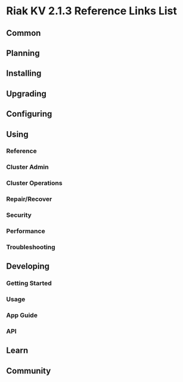 
# Riak KV 2.1.3 Reference Links List


## Common

[downloads]: /riak/kv/2.5.0/downloads/
[install index]: /riak/kv/2.5.0/setup/installing
[upgrade index]: /riak/kv/2.5.0/upgrading
[plan index]: /riak/kv/2.5.0/planning
[config index]: /riak/2.1.3/using/configuring/
[config reference]: /riak/kv/2.5.0/configuring/reference/
[manage index]: /riak/kv/2.5.0/using/managing
[performance index]: /riak/kv/2.5.0/using/performance
[glossary vnode]: /riak/kv/2.5.0/learn/glossary/#vnode
[contact basho]: http://basho.com/contact/


## Planning

[plan index]: /riak/kv/2.5.0/setup/planning
[plan start]: /riak/kv/2.5.0/setup/planning/start
[plan backend]: /riak/kv/2.5.0/setup/planning/backend
[plan backend bitcask]: /riak/kv/2.5.0/setup/planning/backend/bitcask
[plan backend leveldb]: /riak/kv/2.5.0/setup/planning/backend/leveldb
[plan backend memory]: /riak/kv/2.5.0/setup/planning/backend/memory
[plan backend multi]: /riak/kv/2.5.0/setup/planning/backend/multi
[plan cluster capacity]: /riak/kv/2.5.0/setup/planning/cluster-capacity
[plan bitcask capacity]: /riak/kv/2.5.0/setup/planning/bitcask-capacity-calc
[plan best practices]: /riak/kv/2.5.0/setup/planning/best-practices
[plan future]: /riak/kv/2.5.0/setup/planning/future


## Installing

[install index]: /riak/kv/2.5.0/setup/installing
[install aws]: /riak/kv/2.5.0/setup/installing/amazon-web-services
[install debian & ubuntu]: /riak/kv/2.5.0/setup/installing/debian-ubuntu
[install freebsd]: /riak/kv/2.5.0/setup/installing/freebsd
[install mac osx]: /riak/kv/2.5.0/setup/installing/mac-osx
[install rhel & centos]: /riak/kv/2.5.0/setup/installing/rhel-centos
[install smartos]: /riak/kv/2.5.0/setup/installing/smartos
[install solaris]: /riak/kv/2.5.0/setup/installing/solaris
[install suse]: /riak/kv/2.5.0/setup/installing/suse
[install windows azure]: /riak/kv/2.5.0/setup/installing/windows-azure

[install source index]: /riak/kv/2.5.0/setup/installing/source
[install source erlang]: /riak/kv/2.5.0/setup/installing/source/erlang
[install source jvm]: /riak/kv/2.5.0/setup/installing/source/jvm

[install verify]: /riak/kv/2.5.0/setup/installing/verify


## Upgrading

[upgrade index]: /riak/kv/2.5.0/setup/upgrading
[upgrade checklist]: /riak/kv/2.5.0/setup/upgrading/checklist
[upgrade version]: /riak/kv/2.5.0/setup/upgrading/version
[upgrade cluster]: /riak/kv/2.5.0/setup/upgrading/cluster
[upgrade mdc]: /riak/kv/2.5.0/setup/upgrading/multi-datacenter
[upgrade downgrade]: /riak/kv/2.5.0/setup/downgrade


## Configuring

[config index]: /riak/kv/2.5.0/configuring
[config basic]: /riak/kv/2.5.0/configuring/basic
[config backend]: /riak/kv/2.5.0/configuring/backend
[config manage]: /riak/kv/2.5.0/configuring/managing
[config reference]: /riak/kv/2.5.0/configuring/reference/
[config strong consistency]: /riak/kv/2.5.0/configuring/strong-consistency
[config load balance]: /riak/kv/2.5.0/configuring/load-balancing-proxy
[config mapreduce]: /riak/kv/2.5.0/configuring/mapreduce
[config search]: /riak/kv/2.5.0/configuring/search/

[config v3 mdc]: /riak/kv/2.5.0/configuring/v3-multi-datacenter
[config v3 nat]: /riak/kv/2.5.0/configuring/v3-multi-datacenter/nat
[config v3 quickstart]: /riak/kv/2.5.0/configuring/v3-multi-datacenter/quick-start
[config v3 ssl]: /riak/kv/2.5.0/configuring/v3-multi-datacenter/ssl

[config v2 mdc]: /riak/kv/2.5.0/configuring/v2-multi-datacenter
[config v2 nat]: /riak/kv/2.5.0/configuring/v2-multi-datacenter/nat
[config v2 quickstart]: /riak/kv/2.5.0/configuring/v2-multi-datacenter/quick-start
[config v2 ssl]: /riak/kv/2.5.0/configuring/v2-multi-datacenter/ssl



## Using

[use index]: /riak/kv/2.5.0/using/
[use admin commands]: /riak/kv/2.5.0/using/cluster-admin-commands
[use running cluster]: /riak/kv/2.5.0/using/running-a-cluster

### Reference

[use ref custom code]: /riak/kv/2.5.0/using/reference/custom-code
[use ref handoff]: /riak/kv/2.5.0/using/reference/handoff
[use ref monitoring]: /riak/kv/2.5.0/using/reference/statistics-monitoring
[use ref search]: /riak/kv/2.5.0/using/reference/search
[use ref 2i]: /riak/kv/2.5.0/using/reference/secondary-indexes
[use ref snmp]: /riak/kv/2.5.0/using/reference/snmp
[use ref strong consistency]: /riak/kv/2.5.0/using/reference/strong-consistency
[use ref jmx]: /riak/kv/2.5.0/using/reference/jmx
[use ref obj del]: /riak/kv/2.5.0/using/reference/object-deletion/
[use ref v3 mdc]: /riak/kv/2.5.0/using/reference/v3-multi-datacenter
[use ref v2 mdc]: /riak/kv/2.5.0/using/reference/v2-multi-datacenter

### Cluster Admin

[use admin index]: /riak/kv/2.5.0/using/admin/
[use admin commands]: /riak/kv/2.5.0/using/admin/commands/
[use admin riak cli]: /riak/kv/2.5.0/using/admin/riak-cli/
[use admin riak-admin]: /riak/kv/2.5.0/using/admin/riak-admin/
[use admin riak control]: /riak/kv/2.5.0/using/admin/riak-control/

### Cluster Operations

[cluster ops add remove node]: /riak/kv/2.5.0/using/cluster-operations/adding-removing-nodes
[cluster ops inspect node]: /riak/kv/2.5.0/using/cluster-operations/inspecting-node
[cluster ops change info]: /riak/kv/2.5.0/using/cluster-operations/changing-cluster-info
[cluster ops load balance]: /riak/kv/2.5.0/configuring/load-balancing-proxy
[cluster ops bucket types]: /riak/kv/2.5.0/using/cluster-operations/bucket-types
[cluster ops handoff]: /riak/kv/2.5.0/using/cluster-operations/handoff
[cluster ops log]: /riak/kv/2.5.0/using/cluster-operations/logging
[cluster ops obj del]: /riak/kv/2.5.0/using/reference/object-deletion
[cluster ops backup]: /riak/kv/2.5.0/using/cluster-operations/backing-up
[cluster ops mdc]: /riak/kv/2.5.0/using/cluster-operations/v3-multi-datacenter
[cluster ops strong consistency]: /riak/kv/2.5.0/using/cluster-operations/strong-consistency
[cluster ops 2i]: /riak/kv/2.5.0/using/reference/secondary-indexes
[cluster ops v3 mdc]: /riak/kv/2.5.0/using/cluster-operations/v3-multi-datacenter
[cluster ops v2 mdc]: /riak/kv/2.5.0/using/cluster-operations/v2-multi-datacenter

### Repair/Recover

[repair recover index]: /riak/kv/2.5.0/using/repair-recovery
[repair recover index]: /riak/kv/2.5.0/using/repair-recovery/failure-recovery/

### Security

[security index]: /riak/kv/2.5.0/using/security/
[security basics]: /riak/kv/2.5.0/using/security/basics
[security managing]: /riak/kv/2.5.0/using/security/managing-sources/

### Performance

[perf index]: /riak/kv/2.5.0/using/performance/
[perf benchmark]: /riak/kv/2.5.0/using/performance/benchmarking
[perf open files]: /riak/kv/2.5.0/using/performance/open-files-limit/
[perf erlang]: /riak/kv/2.5.0/using/performance/erlang
[perf aws]: /riak/kv/2.5.0/using/performance/amazon-web-services
[perf latency checklist]: /riak/kv/2.5.0/using/performance/latency-reduction

### Troubleshooting

[troubleshoot http]: /riak/kv/2.5.0/using/troubleshooting/http-204


## Developing

[dev index]: /riak/kv/2.5.0/developing
[dev client libraries]: /riak/kv/2.5.0/developing/client-libraries
[dev data model]: /riak/kv/2.5.0/developing/data-modeling
[dev data types]: /riak/kv/2.5.0/developing/data-types
[dev kv model]: /riak/kv/2.5.0/developing/key-value-modeling

### Getting Started

[getting started]: /riak/kv/2.5.0/developing/getting-started
[getting started java]: /riak/kv/2.5.0/developing/getting-started/java
[getting started ruby]: /riak/kv/2.5.0/developing/getting-started/ruby
[getting started python]: /riak/kv/2.5.0/developing/getting-started/python
[getting started php]: /riak/kv/2.5.0/developing/getting-started/php
[getting started csharp]: /riak/kv/2.5.0/developing/getting-started/csharp
[getting started nodejs]: /riak/kv/2.5.0/developing/getting-started/nodejs
[getting started erlang]: /riak/kv/2.5.0/developing/getting-started/erlang
[getting started golang]: /riak/kv/2.5.0/developing/getting-started/golang

[obj model java]: /riak/kv/2.5.0/developing/getting-started/java/object-modeling
[obj model ruby]: /riak/kv/2.5.0/developing/getting-started/ruby/object-modeling
[obj model python]: /riak/kv/2.5.0/developing/getting-started/python/object-modeling
[obj model csharp]: /riak/kv/2.5.0/developing/getting-started/csharp/object-modeling
[obj model nodejs]: /riak/kv/2.5.0/developing/getting-started/nodejs/object-modeling
[obj model erlang]: /riak/kv/2.5.0/developing/getting-started/erlang/object-modeling
[obj model golang]: /riak/kv/2.5.0/developing/getting-started/golang/object-modeling

### Usage

[usage index]: /riak/kv/2.5.0/developing/usage
[usage bucket types]: /riak/kv/2.5.0/developing/usage/bucket-types
[usage commit hooks]: /riak/kv/2.5.0/developing/usage/commit-hooks
[usage conflict resolution]: /riak/kv/2.5.0/developing/usage/conflict-resolution
[usage content types]: /riak/kv/2.5.0/developing/usage/content-types
[usage create objects]: /riak/kv/2.5.0/developing/usage/creating-objects
[usage custom extractors]: /riak/kv/2.5.0/developing/usage/custom-extractors
[usage delete objects]: /riak/kv/2.5.0/developing/usage/deleting-objects
[usage mapreduce]: /riak/kv/2.5.0/developing/usage/mapreduce
[usage search]: /riak/kv/2.5.0/developing/usage/search
[usage search schema]: /riak/kv/2.5.0/developing/usage/search-schemas
[usage search data types]: /riak/kv/2.5.0/developing/usage/searching-data-types
[usage 2i]: /riak/kv/2.5.0/developing/usage/secondary-indexes
[usage update objects]: /riak/kv/2.5.0/developing/usage/updating-objects

### App Guide

[apps mapreduce]: /riak/kv/2.5.0/developing/app-guide/advanced-mapreduce
[apps replication properties]: /riak/kv/2.5.0/developing/app-guide/replication-properties
[apps strong consistency]: /riak/kv/2.5.0/developing/app-guide/strong-consistency

### API

[dev api backend]: /riak/kv/2.5.0/developing/api/backend
[dev api http]: /riak/kv/2.5.0/developing/api/http
[dev api http status]: /riak/kv/2.5.0/developing/api/http/status
[dev api pbc]: /riak/kv/2.5.0/developing/api/protocol-buffers/


## Learn

[learn new nosql]: /riak/kv/learn/new-to-nosql
[learn use cases]: /riak/kv/learn/use-cases
[learn why riak]: /riak/kv/learn/why-riak-kv

[glossary]: /riak/kv/2.5.0/learn/glossary/
[glossary aae]: /riak/kv/2.5.0/learn/glossary/#active-anti-entropy-aae
[glossary read rep]: /riak/kv/2.5.0/learn/glossary/#read-repair
[glossary vnode]: /riak/kv/2.5.0/learn/glossary/#vnode

[concept aae]: /riak/kv/2.5.0/learn/concepts/active-anti-entropy/
[concept buckets]: /riak/kv/2.5.0/learn/concepts/buckets
[concept cap neg]: /riak/kv/2.5.0/learn/concepts/capability-negotiation
[concept causal context]: /riak/kv/2.5.0/learn/concepts/causal-context
[concept clusters]: /riak/kv/2.5.0/learn/concepts/clusters/
[concept crdts]: /riak/kv/2.5.0/learn/concepts/crdts
[concept eventual consistency]: /riak/kv/2.5.0/learn/concepts/eventual-consistency
[concept keys objects]: /riak/kv/2.5.0/learn/concepts/keys-and-objects
[concept replication]: /riak/kv/2.5.0/learn/concepts/replication
[concept strong consistency]: /riak/kv/2.5.0/using/reference/strong-consistency
[concept vnodes]: /riak/kv/2.5.0/learn/concepts/vnodes



## Community

[community]: /community
[community projects]: /community/projects
[reporting bugs]: /community/reporting-bugs
[taishi]: /community/taishi

